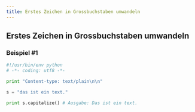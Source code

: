 ```yaml
---
title: Erstes Zeichen in Grossbuchstaben umwandeln
---
```


## Erstes Zeichen in Grossbuchstaben umwandeln

### Beispiel #1

```python
#!/usr/bin/env python
# -*- coding: utf8 -*-

print "Content-type: text/plain\n\n"

s = "das ist ein text."

print s.capitalize() # Ausgabe: Das ist ein text.
```
